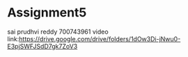 # Assignment5
sai prudhvi reddy
700743961
video link:https://drive.google.com/drive/folders/1dOw3Di-jNwu0-E3pjSWFJSdD7gk7ZoV3
